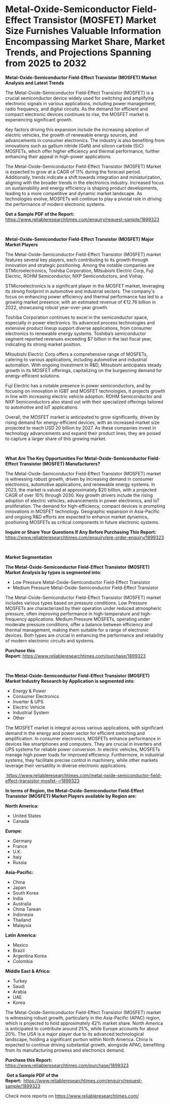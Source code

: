 <p><h1>Metal-Oxide-Semiconductor Field-Effect Transistor  (MOSFET) Market Size Furnishes Valuable Information Encompassing Market Share, Market Trends, and Projections Spanning from 2025 to 2032</h1></p><p><strong>Metal-Oxide-Semiconductor Field-Effect Transistor  (MOSFET) Market Analysis and Latest Trends</strong></p>
<p><p>The Metal-Oxide-Semiconductor Field-Effect Transistor (MOSFET) is a crucial semiconductor device widely used for switching and amplifying electronic signals in various applications, including power management, radio frequency, and digital circuits. As the demand for efficient and compact electronic devices continues to rise, the MOSFET market is experiencing significant growth. </p><p>Key factors driving this expansion include the increasing adoption of electric vehicles, the growth of renewable energy sources, and advancements in consumer electronics. The industry is also benefiting from innovations such as gallium nitride (GaN) and silicon carbide (SiC) MOSFETs, which offer higher efficiency and thermal performance, further enhancing their appeal in high-power applications. </p><p>The Metal-Oxide-Semiconductor Field-Effect Transistor (MOSFET) Market is expected to grow at a CAGR of 11% during the forecast period. Additionally, trends indicate a shift towards integration and miniaturization, aligning with the broader trends in the electronics industry. Increased focus on sustainability and energy efficiency is shaping product developments, leading to a more competitive and dynamic market landscape. As technologies evolve, MOSFETs will continue to play a pivotal role in driving the performance of modern electronic systems.</p></p>
<p><strong>Get a Sample PDF of the Report:&nbsp;</strong> <a href="https://www.reliableresearchtimes.com/enquiry/request-sample/1899323?utm_campaign=2035&utm_medium=2&utm_source=Github&utm_content=ia&utm_term=13022025&utm_id=metal-oxide-semiconductor-field-effect-transistor-mosfet">https://www.reliableresearchtimes.com/enquiry/request-sample/1899323</a></p>
<p>&nbsp;</p>
<p><strong>Metal-Oxide-Semiconductor Field-Effect Transistor  (MOSFET) Major Market Players</strong></p>
<p><p>The Metal-Oxide-Semiconductor Field-Effect Transistor (MOSFET) market features several key players, each contributing to its growth through innovation and strategic positioning. Among the notable companies are STMicroelectronics, Toshiba Corporation, Mitsubishi Electric Corp, Fuji Electric, ROHM Semiconductor, NXP Semiconductors, and Vishay.</p><p>STMicroelectronics is a significant player in the MOSFET market, leveraging its strong footprint in automotive and industrial sectors. The company's focus on enhancing power efficiency and thermal performance has led to a growing market presence, with an estimated revenue of €12.76 billion in 2022, showcasing robust year-over-year growth.</p><p>Toshiba Corporation continues to excel in the semiconductor space, especially in power electronics. Its advanced process technologies and extensive product lineup support diverse applications, from consumer electronics to renewable energy systems. Toshiba’s semiconductor segment reported revenues exceeding $7 billion in the last fiscal year, indicating its strong market position.</p><p>Mitsubishi Electric Corp offers a comprehensive range of MOSFETs, catering to various applications, including automotive and industrial automation. With ongoing investment in R&D, Mitsubishi anticipates steady growth in its MOSFET offerings, capitalizing on the burgeoning demand for energy-efficient solutions.</p><p>Fuji Electric has a notable presence in power semiconductors, and by focusing on innovation in IGBT and MOSFET technologies, it projects growth in line with increasing electric vehicle adoption. ROHM Semiconductor and NXP Semiconductors also stand out with their specialized offerings tailored to automotive and IoT applications.</p><p>Overall, the MOSFET market is anticipated to grow significantly, driven by rising demand for energy-efficient devices, with an increased market size projected to reach USD 20 billion by 2027. As these companies invest in technology advancements and expand their product lines, they are poised to capture a larger share of this growing market.</p></p>
<p>&nbsp;</p>
<p><strong>What Are The Key Opportunities For Metal-Oxide-Semiconductor Field-Effect Transistor  (MOSFET) Manufacturers?</strong></p>
<p><p>The Metal-Oxide-Semiconductor Field-Effect Transistor (MOSFET) market is witnessing robust growth, driven by increasing demand in consumer electronics, automotive applications, and renewable energy systems. In 2023, the market is valued at approximately $20 billion, with a projected CAGR of over 10% through 2030. Key growth drivers include the rising adoption of electric vehicles, advancements in power electronics, and IoT proliferation. The demand for high-efficiency, compact devices is prompting innovations in MOSFET technology. Geographic expansion in Asia-Pacific and ongoing R&D efforts are expected to enhance market dynamics, positioning MOSFETs as critical components in future electronic systems.</p></p>
<p><strong>Inquire or Share Your Questions If Any Before Purchasing This Report:</strong> <a href="https://www.reliableresearchtimes.com/enquiry/pre-order-enquiry/1899323?utm_campaign=2035&utm_medium=2&utm_source=Github&utm_content=ia&utm_term=13022025&utm_id=metal-oxide-semiconductor-field-effect-transistor-mosfet">https://www.reliableresearchtimes.com/enquiry/pre-order-enquiry/1899323</a></p>
<p>&nbsp;</p>
<p><strong>Market Segmentation</strong></p>
<p><strong>The Metal-Oxide-Semiconductor Field-Effect Transistor  (MOSFET) Market Analysis by types is segmented into:</strong></p>
<p><ul><li>Low Pressure Metal-Oxide-Semiconductor Field-Effect Transistor</li><li>Medium Pressure Metal-Oxide-Semiconductor Field-Effect Transistor</li></ul></p>
<p><p>The Metal-Oxide-Semiconductor Field-Effect Transistor (MOSFET) market includes various types based on pressure conditions. Low Pressure MOSFETs are characterized by their operation under reduced atmospheric pressure, often improving performance in high-temperature and high-frequency applications. Medium Pressure MOSFETs, operating under moderate pressure conditions, offer a balance between efficiency and thermal management, making them suitable for a range of electronic devices. Both types are crucial in enhancing the performance and reliability of modern electronic circuits and systems.</p></p>
<p><strong>Purchase this Report:&nbsp;</strong><a href="https://www.reliableresearchtimes.com/purchase/1899323?utm_campaign=2035&utm_medium=2&utm_source=Github&utm_content=ia&utm_term=13022025&utm_id=metal-oxide-semiconductor-field-effect-transistor-mosfet">https://www.reliableresearchtimes.com/purchase/1899323</a></p>
<p>&nbsp;</p>
<p><strong>The Metal-Oxide-Semiconductor Field-Effect Transistor  (MOSFET) Market Industry Research by Application is segmented into:</strong></p>
<p><ul><li>Energy & Power</li><li>Consumer Electronics</li><li>Inverter & UPS</li><li>Electric Vehicle</li><li>Industrial System</li><li>Other</li></ul></p>
<p><p>The MOSFET market is integral across various applications, with significant demand in the energy and power sector for efficient switching and amplification. In consumer electronics, MOSFETs enhance performance in devices like smartphones and computers. They are crucial in inverters and UPS systems for reliable power conversion. In electric vehicles, MOSFETs manage high power loads for improved efficiency. Furthermore, in industrial systems, they facilitate precise control in machinery, while other markets leverage their versatility in diverse electronic applications.</p></p>
<p><a href="https://www.reliableresearchtimes.com/metal-oxide-semiconductor-field-effect-transistor-mosfet--r1899323?utm_campaign=2035&utm_medium=2&utm_source=Github&utm_content=ia&utm_term=13022025&utm_id=metal-oxide-semiconductor-field-effect-transistor-mosfet">&nbsp;https://www.reliableresearchtimes.com/metal-oxide-semiconductor-field-effect-transistor-mosfet--r1899323</a></p>
<p><strong>In terms of Region, the Metal-Oxide-Semiconductor Field-Effect Transistor  (MOSFET) Market Players available by Region are:</strong></p>
<p>
    <p> <strong> North America: </strong>
        <ul>
            <li>United States</li>
            <li>Canada</li>
        </ul>
        </p> 
    <p> <strong> Europe: </strong>
        <ul>
            <li>Germany</li>
            <li>France</li>
            <li>U.K.</li>
            <li>Italy</li>
            <li>Russia</li>
        </ul>
        </p> 
    <p> <strong> Asia-Pacific: </strong>
        <ul>
            <li>China</li>
            <li>Japan</li>
            <li>South Korea</li>
            <li>India</li>
            <li>Australia</li>
            <li>China Taiwan</li>
            <li>Indonesia</li>
            <li>Thailand</li>
            <li>Malaysia</li>
        </ul>
        </p> 
    <p> <strong> Latin America: </strong>
        <ul>
            <li>Mexico</li>
            <li>Brazil</li>
            <li>Argentina Korea</li>
            <li>Colombia</li>
        </ul>
        </p> 
    <p> <strong> Middle East & Africa: </strong>
        <ul>
            <li>Turkey</li>
            <li>Saudi</li>
            <li>Arabia</li>
            <li>UAE</li>
            <li>Korea</li>
        </ul>
    </p>
    </p>
<p><p>The Metal-Oxide-Semiconductor Field-Effect Transistor (MOSFET) market is witnessing robust growth, particularly in the Asia-Pacific (APAC) region, which is projected to hold approximately 42% market share. North America is anticipated to contribute around 25%, while Europe accounts for about 20%. The USA is a major player due to its advanced technological landscape, holding a significant portion within North America. China is expected to continue driving substantial growth, alongside APAC, benefiting from its manufacturing prowess and electronics demand.</p></p>
<p><strong>Purchase this Report: </strong><a href="https://www.reliableresearchtimes.com/purchase/1899323?utm_campaign=2035&utm_medium=2&utm_source=Github&utm_content=ia&utm_term=13022025&utm_id=metal-oxide-semiconductor-field-effect-transistor-mosfet">https://www.reliableresearchtimes.com/purchase/1899323</a></p>
<p>&nbsp;<strong>Get a Sample PDF of the Report:&nbsp;&nbsp;</strong><a href="https://www.reliableresearchtimes.com/enquiry/request-sample/1899323?utm_campaign=2035&utm_medium=2&utm_source=Github&utm_content=ia&utm_term=13022025&utm_id=metal-oxide-semiconductor-field-effect-transistor-mosfet">https://www.reliableresearchtimes.com/enquiry/request-sample/1899323</a></p>
<p><strong></strong></p>
<p>Check more reports on <a href="https://www.reliableresearchtimes.com/?utm_campaign=2035&utm_medium=2&utm_source=Github&utm_content=ia&utm_term=13022025&utm_id=metal-oxide-semiconductor-field-effect-transistor-mosfet">https://www.reliableresearchtimes.com/</a></p>